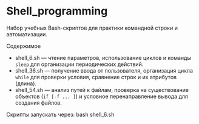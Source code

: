 # Shell_programming

Набор учебных Bash-скриптов для практики командной строки и автоматизации.

Содержимое
 -   shell_6.sh — чтение параметров, использование циклов и команды `sleep` для организации периодических действий.
 -   shell_36.sh — получение ввода от пользователя, организация цикла `while` для проверки условия, сравнение строк и их атрибутов (длина).
 -   shell_54.sh — анализ путей к файлам, проверка на существование объектов (`if [-f ... ]`) и условное перенаправление вывода для создания файлов.

Скрипты запускать через:
bash shell_6.sh
